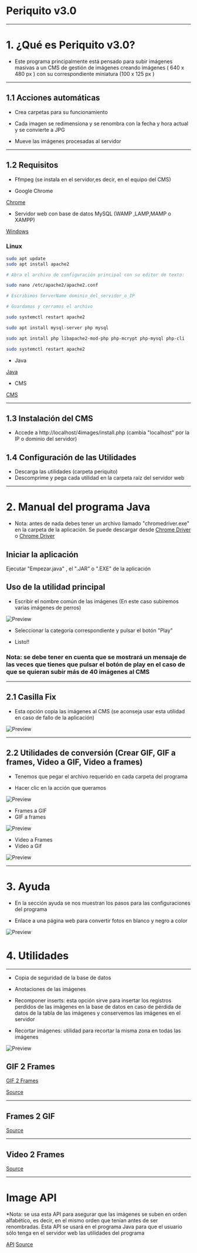 # Periquito v3.0

---

# 1. ¿Qué es Periquito v3.0?

- Este programa principalmente está pensado para subir imágenes masivas a un CMS de gestión de imágenes creando imágenes ( 640 x 480 px ) con su correspondiente miniatura (100 x 125 px )

---

## 1.1 Acciones automáticas

- Crea carpetas para su funcionamiento

- Cada imagen se redimensiona y se renombra con la fecha y hora actual y se convierte a JPG 

- Mueve las imágenes procesadas al servidor
---

## 1.2 Requisitos

- Ffmpeg (se instala en el servidor,es decir, en el equipo del CMS)

- Google Chrome

[Chrome](https://www.google.com/intl/es_ALL/chrome/)

- Servidor web con base de datos MySQL (WAMP ,LAMP,MAMP o XAMPP)

[Windows](http://prdownloads.sourceforge.net/appserv/appserv-win32-8.6.0.exe?download)

### Linux
~~~bash
sudo apt update
sudo apt install apache2

# Abra el archivo de configuración principal con su editor de texto:

sudo nano /etc/apache2/apache2.conf

# Escribimos ServerName dominio_del_servidor_o_IP 

# Guardamos y cerramos el archivo

sudo systemctl restart apache2

sudo apt install mysql-server php mysql

sudo apt install php libapache2-mod-php php-mcrypt php-mysql php-cli

sudo systemctl restart apache2
~~~

- Java

[Java](https://www.java.com/es/download/)

- CMS

[CMS](https://github.com/ComandPromt/4images-UPDATED)

----

## 1.3 Instalación del CMS

- Accede a http://localhost/4images/install.php (cambia "localhost" por la IP o dominio del servidor)

## 1.4 Configuración de las Utilidades

- Descarga las utilidades (carpeta periquito)
- Descomprime y pega cada utilidad en la carpeta raíz del servidor web

----

# 2. Manual del programa Java

- Nota: antes de nada debes tener un archivo llamado "chromedriver.exe" en la carpeta de la aplicación. Se puede descargar desde [Chrome Driver](http://chromedriver.chromium.org/downloads) o [Chrome Driver](https://sites.google.com/a/chromium.org/chromedriver/downloads)

## Iniciar la aplicación

Ejecutar "Empezar.java" , el ".JAR" o ".EXE" de la aplicación

## Uso de la utilidad principal

- Escribir el nombre común de las imágenes (En este caso subiremos varias imágenes de perros)

![Preview](previews/0.png)

- Seleccionar la categoría correspondiente y pulsar el botón "Play"

- Listo!!

### Nota: se debe tener en cuenta que se mostrará un mensaje de las veces que tienes que pulsar el botón de play en el caso de que se quieran subir más de 40 imágenes al CMS

----

## 2.1 Casilla Fix

- Esta opción copia las imágenes al CMS (se aconseja usar esta utilidad en caso de fallo de la aplicación)

![Preview](previews/1.png)

----

## 2.2 Utilidades de conversión (Crear GIF, GIF a frames, Video a GIF, Video a frames)

- Tenemos que pegar el archivo requerido en cada carpeta del programa

- Hacer clic en la acción que queramos

![Preview](previews/2.png)

- Frames a GIF
- GIF a frames

![Preview](previews/2_1.png)

- Video a Frames
- Video a Gif

![Preview](previews/2_2.png)

----

# 3. Ayuda

- En la sección ayuda se nos muestran los pasos para las configuraciones del programa

- Enlace a una página web para convertir fotos en blanco y negro a color

![Preview](previews/3.png)

# 4. Utilidades
---

- Copia de seguridad de la base de datos

- Anotaciones de las imágenes

- Recomponer inserts: esta opción sirve para insertar los registros perdidos de las imágenes en la base de datos en caso de pérdida de datos de la tabla de las imágenes y conservemos las imágenes en el servidor

- Recortar imágenes: utilidad para recortar la misma zona en todas las imágenes

![Preview](previews/4.png)

## GIF 2 Frames

[GIF 2 Frames](https://gifframes.herokuapp.com/)

[Source](https://github.com/ComandPromt/GifFrames-API)

---
## Frames 2 GIF

[Source](https://github.com/ComandPromt/Frames-to-GIF)

---
## Video 2 Frames

[Source](https://github.com/ComandPromt/Video-to-frames-php)


---

# Image API

*Nota: se usa esta API para asegurar que las imágenes se suben en orden alfabético, es decir, en el mismo orden que tenían antes de ser renombradas. Esta API se usará en el programa Java para que el usuario sólo tenga en el servidor web las utilidades del programa

[API](https://dashboard.heroku.com/apps/apiperiquito)
[Source](https://github.com/ComandPromt/Images-Periquito-API)
